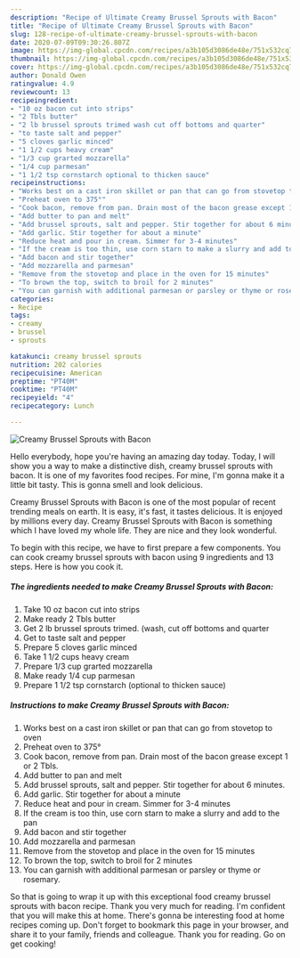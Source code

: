 ```yaml
---
description: "Recipe of Ultimate Creamy Brussel Sprouts with Bacon"
title: "Recipe of Ultimate Creamy Brussel Sprouts with Bacon"
slug: 128-recipe-of-ultimate-creamy-brussel-sprouts-with-bacon
date: 2020-07-09T09:30:26.807Z
image: https://img-global.cpcdn.com/recipes/a3b105d3086de48e/751x532cq70/creamy-brussel-sprouts-with-bacon-recipe-main-photo.jpg
thumbnail: https://img-global.cpcdn.com/recipes/a3b105d3086de48e/751x532cq70/creamy-brussel-sprouts-with-bacon-recipe-main-photo.jpg
cover: https://img-global.cpcdn.com/recipes/a3b105d3086de48e/751x532cq70/creamy-brussel-sprouts-with-bacon-recipe-main-photo.jpg
author: Donald Owen
ratingvalue: 4.9
reviewcount: 13
recipeingredient:
- "10 oz bacon cut into strips"
- "2 Tbls butter"
- "2 lb brussel sprouts trimed wash cut off bottoms and quarter"
- "to taste salt and pepper"
- "5 cloves garlic minced"
- "1 1/2 cups heavy cream"
- "1/3 cup grarted mozzarella"
- "1/4 cup parmesan"
- "1 1/2 tsp cornstarch optional to thicken sauce"
recipeinstructions:
- "Works best on a cast iron skillet or pan that can go from stovetop to oven"
- "Preheat oven to 375°"
- "Cook bacon, remove from pan. Drain most of the bacon grease except 1 or 2 Tbls."
- "Add butter to pan and melt"
- "Add brussel sprouts, salt and pepper. Stir together for about 6 minutes."
- "Add garlic. Stir together for about a minute"
- "Reduce heat and pour in cream. Simmer for 3-4 minutes"
- "If the cream is too thin, use corn starn to make a slurry and add to the pan"
- "Add bacon and stir together"
- "Add mozzarella and parmesan"
- "Remove from the stovetop and place in the oven for 15 minutes"
- "To brown the top, switch to broil for 2 minutes"
- "You can garnish with additional parmesan or parsley or thyme or rosemary."
categories:
- Recipe
tags:
- creamy
- brussel
- sprouts

katakunci: creamy brussel sprouts 
nutrition: 202 calories
recipecuisine: American
preptime: "PT40M"
cooktime: "PT40M"
recipeyield: "4"
recipecategory: Lunch

---
```



![Creamy Brussel Sprouts with Bacon](https://img-global.cpcdn.com/recipes/a3b105d3086de48e/751x532cq70/creamy-brussel-sprouts-with-bacon-recipe-main-photo.jpg)

Hello everybody, hope you're having an amazing day today. Today, I will show you a way to make a distinctive dish, creamy brussel sprouts with bacon. It is one of my favorites food recipes. For mine, I'm gonna make it a little bit tasty. This is gonna smell and look delicious.



Creamy Brussel Sprouts with Bacon is one of the most popular of recent trending meals on earth. It is easy, it's fast, it tastes delicious. It is enjoyed by millions every day. Creamy Brussel Sprouts with Bacon is something which I have loved my whole life. They are nice and they look wonderful.


To begin with this recipe, we have to first prepare a few components. You can cook creamy brussel sprouts with bacon using 9 ingredients and 13 steps. Here is how you cook it.

<!--inarticleads1-->

##### The ingredients needed to make Creamy Brussel Sprouts with Bacon:

1. Take 10 oz bacon cut into strips
1. Make ready 2 Tbls butter
1. Get 2 lb brussel sprouts trimed. (wash, cut off bottoms and quarter
1. Get to taste salt and pepper
1. Prepare 5 cloves garlic minced
1. Take 1 1/2 cups heavy cream
1. Prepare 1/3 cup grarted mozzarella
1. Make ready 1/4 cup parmesan
1. Prepare 1 1/2 tsp cornstarch (optional to thicken sauce)




<!--inarticleads2-->

##### Instructions to make Creamy Brussel Sprouts with Bacon:

1. Works best on a cast iron skillet or pan that can go from stovetop to oven
1. Preheat oven to 375°
1. Cook bacon, remove from pan. Drain most of the bacon grease except 1 or 2 Tbls.
1. Add butter to pan and melt
1. Add brussel sprouts, salt and pepper. Stir together for about 6 minutes.
1. Add garlic. Stir together for about a minute
1. Reduce heat and pour in cream. Simmer for 3-4 minutes
1. If the cream is too thin, use corn starn to make a slurry and add to the pan
1. Add bacon and stir together
1. Add mozzarella and parmesan
1. Remove from the stovetop and place in the oven for 15 minutes
1. To brown the top, switch to broil for 2 minutes
1. You can garnish with additional parmesan or parsley or thyme or rosemary.




So that is going to wrap it up with this exceptional food creamy brussel sprouts with bacon recipe. Thank you very much for reading. I'm confident that you will make this at home. There's gonna be interesting food at home recipes coming up. Don't forget to bookmark this page in your browser, and share it to your family, friends and colleague. Thank you for reading. Go on get cooking!
